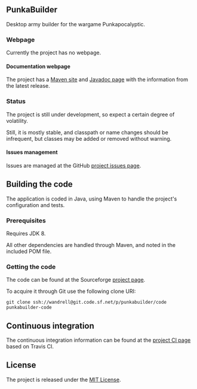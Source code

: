 ## PunkaBuilder
Desktop army builder for the wargame Punkapocalyptic.

### Webpage
Currently the project has no webpage.

#### Documentation webpage
The project has a [Maven site][] and [Javadoc page][] with the information from the
latest release.

### Status
The project is still under development, so expect a certain degree of volatility.

Still, it is mostly stable, and classpath or name changes should be infrequent, but classes may be added or removed without warning.

#### Issues management
Issues are managed at the GitHub [project issues page][].

## Building the code
The application is coded in Java, using Maven to handle the project's configuration and tests.

### Prerequisites
Requires JDK 8.

All other dependencies are handled through Maven, and noted in the included POM file.

### Getting the code
The code can be found at the Sourceforge [project page][].

To acquire it through Git use the following clone URI:

`git clone ssh://wandrell@git.code.sf.net/p/punkabuilder/code punkabuilder-code`

## Continuous integration
The continuous integration information can be found at the [project CI page][] based on Travis CI.

## License
The project is released under the [MIT License][].

[Javadoc page]: http://docs.wandrell.com/maven/tabletop-punkapocalyptic-desktop/apidocs
[Maven site]: http://docs.wandrell.com/maven/tabletop-punkapocalyptic-desktop
[MIT License]: http://www.opensource.org/licenses/mit-license.php
[project CI page]: https://travis-ci.org/Bernardo-MG/Tabletop-Punkapocalyptic-Punkabuilder
[project issues page]: https://github.com/Bernardo-MG/Tabletop-Punkapocalyptic-Punkabuilder/issues
[project page]: https://sourceforge.net/projects/punkabuilder/